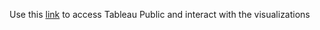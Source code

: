 Use this [link](https://github.com/dan1dr/microdosing/tree/main/front) to access Tableau Public and interact with the visualizations
